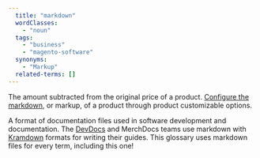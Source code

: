 ```yaml
---
  title: "markdown"
  wordClasses:
    - "noun"
  tags:
    - "business"
    - "magento-software"
  synonyms:
    - "Markup"
  related-terms: []
---
```

The amount subtracted from the original price of a product. [Configure the markdown](https://docs.magento.com/m2/ce/user_guide/catalog/settings-advanced-custom-options.html), or markup, of a product through product customizable options.

A format of documentation files used in software development and documentation. The [DevDocs](https://github.com/magento/devdocs/blob/master/.github/CONTRIBUTING.md) and MerchDocs teams use markdown with [Kramdown](https://kramdown.gettalong.org/) formats for writing their guides. This glossary uses markdown files for every term, including this one!

